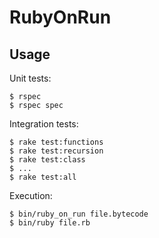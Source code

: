 # RubyOnRun

## Usage

Unit tests:

    $ rspec
    $ rspec spec

Integration tests:

    $ rake test:functions
    $ rake test:recursion
    $ rake test:class
    $ ...
    $ rake test:all

Execution:

    $ bin/ruby_on_run file.bytecode
    $ bin/ruby file.rb
